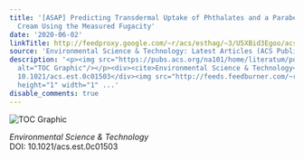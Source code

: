 ```yaml
---
title: '[ASAP] Predicting Transdermal Uptake of Phthalates and a Paraben from Cosmetic
  Cream Using the Measured Fugacity'
date: '2020-06-02'
linkTitle: http://feedproxy.google.com/~r/acs/esthag/~3/U5XBid3Egoo/acs.est.0c01503
source: 'Environmental Science & Technology: Latest Articles (ACS Publications)'
description: '<p><img src="https://pubs.acs.org/na101/home/literatum/publisher/achs/journals/content/esthag/0/esthag.ahead-of-print/acs.est.0c01503/20200602/images/medium/es0c01503_0005.gif"
  alt="TOC Graphic"/></p><div><cite>Environmental Science & Technology</cite></div><div>DOI:
  10.1021/acs.est.0c01503</div><img src="http://feeds.feedburner.com/~r/acs/esthag/~4/U5XBid3Egoo"
  height="1" width="1" ...'
disable_comments: true
---
```

<p><img src="https://pubs.acs.org/na101/home/literatum/publisher/achs/journals/content/esthag/0/esthag.ahead-of-print/acs.est.0c01503/20200602/images/medium/es0c01503_0005.gif" alt="TOC Graphic"/></p><div><cite>Environmental Science & Technology</cite></div><div>DOI: 10.1021/acs.est.0c01503</div><img src="http://feeds.feedburner.com/~r/acs/esthag/~4/U5XBid3Egoo" height="1" width="1" ...